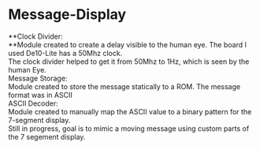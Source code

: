 # Message-Display
**Clock Divider:\
**Module created to create a delay visible to the human eye. The board I used De10-Lite has a 50Mhz clock. \
The clock divider helped to get it from 50Mhz to 1Hz, which is seen by the human Eye. \
Message Storage:\
Module created to store the message statically to a ROM. The message format was in ASCII\
ASCII Decoder:\
Module created to manually map the ASCII value to a binary pattern for the 7-segment display.\
Still in progress, goal is to mimic a moving message using custom parts of the 7 segement display.
